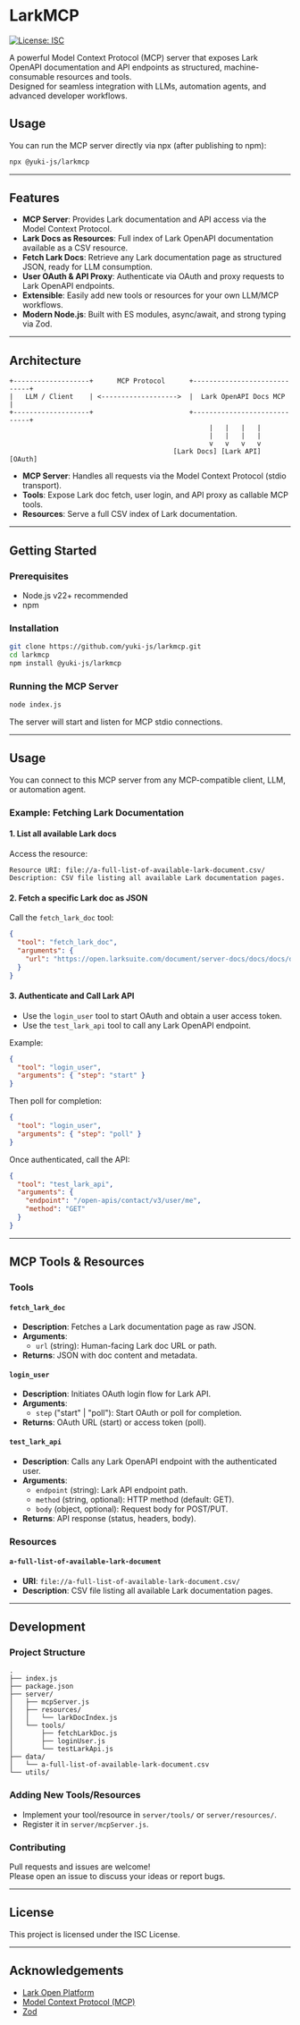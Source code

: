 # LarkMCP

[![License: ISC](https://img.shields.io/badge/License-ISC-blue.svg)](LICENSE)

A powerful Model Context Protocol (MCP) server that exposes Lark OpenAPI documentation and API endpoints as structured, machine-consumable resources and tools.  
Designed for seamless integration with LLMs, automation agents, and advanced developer workflows.

## Usage

You can run the MCP server directly via npx (after publishing to npm):

```sh
npx @yuki-js/larkmcp
```

---

## Features

- **MCP Server**: Provides Lark documentation and API access via the Model Context Protocol.
- **Lark Docs as Resources**: Full index of Lark OpenAPI documentation available as a CSV resource.
- **Fetch Lark Docs**: Retrieve any Lark documentation page as structured JSON, ready for LLM consumption.
- **User OAuth & API Proxy**: Authenticate via OAuth and proxy requests to Lark OpenAPI endpoints.
- **Extensible**: Easily add new tools or resources for your own LLM/MCP workflows.
- **Modern Node.js**: Built with ES modules, async/await, and strong typing via Zod.

---

## Architecture

```
+-------------------+      MCP Protocol      +-----------------------------+
|   LLM / Client    | <------------------->  |  Lark OpenAPI Docs MCP      |
+-------------------+                        +-----------------------------+
                                                  |   |   |   |
                                                  |   |   |   |
                                                  v   v   v   v
                                         [Lark Docs] [Lark API] [OAuth]
```

- **MCP Server**: Handles all requests via the Model Context Protocol (stdio transport).
- **Tools**: Expose Lark doc fetch, user login, and API proxy as callable MCP tools.
- **Resources**: Serve a full CSV index of Lark documentation.

---

## Getting Started

### Prerequisites

- Node.js v22+ recommended
- npm

### Installation

```bash
git clone https://github.com/yuki-js/larkmcp.git
cd larkmcp
npm install @yuki-js/larkmcp
```

### Running the MCP Server

```bash
node index.js
```

The server will start and listen for MCP stdio connections.

---

## Usage

You can connect to this MCP server from any MCP-compatible client, LLM, or automation agent.

### Example: Fetching Lark Documentation

#### 1. List all available Lark docs

Access the resource:

```
Resource URI: file://a-full-list-of-available-lark-document.csv/
Description: CSV file listing all available Lark documentation pages.
```

#### 2. Fetch a specific Lark doc as JSON

Call the `fetch_lark_doc` tool:

```json
{
  "tool": "fetch_lark_doc",
  "arguments": {
    "url": "https://open.larksuite.com/document/server-docs/docs/docs/docx-v1/document/list"
  }
}
```

#### 3. Authenticate and Call Lark API

- Use the `login_user` tool to start OAuth and obtain a user access token.
- Use the `test_lark_api` tool to call any Lark OpenAPI endpoint.

Example:

```json
{
  "tool": "login_user",
  "arguments": { "step": "start" }
}
```

Then poll for completion:

```json
{
  "tool": "login_user",
  "arguments": { "step": "poll" }
}
```

Once authenticated, call the API:

```json
{
  "tool": "test_lark_api",
  "arguments": {
    "endpoint": "/open-apis/contact/v3/user/me",
    "method": "GET"
  }
}
```

---

## MCP Tools & Resources

### Tools

#### `fetch_lark_doc`

- **Description**: Fetches a Lark documentation page as raw JSON.
- **Arguments**:
  - `url` (string): Human-facing Lark doc URL or path.
- **Returns**: JSON with doc content and metadata.

#### `login_user`

- **Description**: Initiates OAuth login flow for Lark API.
- **Arguments**:
  - `step` ("start" | "poll"): Start OAuth or poll for completion.
- **Returns**: OAuth URL (start) or access token (poll).

#### `test_lark_api`

- **Description**: Calls any Lark OpenAPI endpoint with the authenticated user.
- **Arguments**:
  - `endpoint` (string): Lark API endpoint path.
  - `method` (string, optional): HTTP method (default: GET).
  - `body` (object, optional): Request body for POST/PUT.
- **Returns**: API response (status, headers, body).

### Resources

#### `a-full-list-of-available-lark-document`

- **URI**: `file://a-full-list-of-available-lark-document.csv/`
- **Description**: CSV file listing all available Lark documentation pages.

---

## Development

### Project Structure

```
.
├── index.js
├── package.json
├── server/
│   ├── mcpServer.js
│   ├── resources/
│   │   └── larkDocIndex.js
│   └── tools/
│       ├── fetchLarkDoc.js
│       ├── loginUser.js
│       └── testLarkApi.js
├── data/
│   └── a-full-list-of-available-lark-document.csv
└── utils/
```

### Adding New Tools/Resources

- Implement your tool/resource in `server/tools/` or `server/resources/`.
- Register it in `server/mcpServer.js`.

### Contributing

Pull requests and issues are welcome!  
Please open an issue to discuss your ideas or report bugs.

---

## License

This project is licensed under the ISC License.

---

## Acknowledgements

- [Lark Open Platform](https://open.larksuite.com/)
- [Model Context Protocol (MCP)](https://github.com/modelcontextprotocol)
- [Zod](https://github.com/colinhacks/zod)
